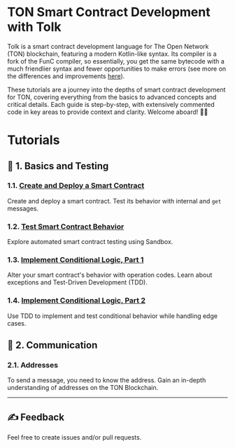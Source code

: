 # TON Smart Contract Development with Tolk

Tolk is a smart contract development language for The Open Network (TON) blockchain, featuring a modern Kotlin-like syntax. Its compiler is a fork of the FunC compiler, so essentially, you get the same bytecode with a much friendlier syntax and fewer opportunities to make errors (see more on the differences and improvements [here](https://docs.ton.org/v3/documentation/smart-contracts/tolk/tolk-vs-func/in-detail)).

These tutorials are a journey into the depths of smart contract development for TON, covering everything from the basics to advanced concepts and critical details. Each guide is step-by-step, with extensively commented code in key areas to provide context and clarity. Welcome aboard! 🏴‍☠️

# Tutorials

## 👶 1. Basics and Testing

### 1.1. [Create and Deploy a Smart Contract](1-1-create-smart-contract/README.md)

Create and deploy a smart contract. Test its behavior with internal and `get` messages.

### 1.2. [Test Smart Contract Behavior](1-2-tests/README.md)

Explore automated smart contract testing using Sandbox.

### 1.3. [Implement Conditional Logic, Part 1](1-3-opcodes-and-tdd-1/README.md)

Alter your smart contract's behavior with operation codes. Learn about exceptions and Test-Driven Development (TDD).

### 1.4. [Implement Conditional Logic, Part 2](1-4-opcodes-and-tdd-2/README.md)

Use TDD to implement and test conditional behavior while handling edge cases.

## 👦 2. Communication

### 2.1. Addresses

To send a message, you need to know the address. Gain an in-depth understanding of addresses on the TON Blockchain.

---

## ✍️ Feedback

Feel free to create issues and/or pull requests.
